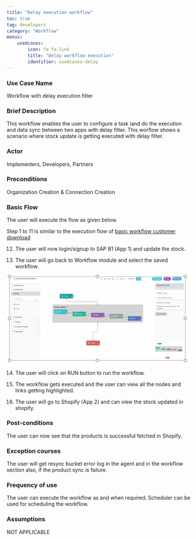 ```yaml
---
title: "Delay execution workflow"
toc: true
tag: developers
category: "Workflow"
menus: 
    usedcases:
        icon: fa fa-link
        title: "Delay workflow execution" 
        identifier: usedcases-delay
---
```


### Use Case Name 
Workflow  with delay execution filter

### Brief Description 
This workflow enables the user to configure a task iand do the execution and data sync between two apps with delay filter. This worflow shows a scenario where stock update is getting executed with delay filter.
 
### Actor 
Implementers, Developers, Partners     

### Preconditions 
Organization Creation & Connection Creation 

### Basic Flow  
The user will execute the flow as given below.

Step 1 to 11 is similar to the execution flow of [basic workflow customer download](/workflow-management/basic-workflow-customer-download/)

12. The user will now login/signup to SAP B1 (App 1) and update the stock. 


13. The user will go back to Workflow module and select the saved workflow.

![DelayWorkflow](/staticfiles/workflow-management/media/DelayWorkflow.png)

14. The user will click on RUN button to run the workflow.

15. The workflow gets executed and the user can view all the nodes and links getting highlighted.

16.  The user will go to Shopify (App 2) and can view the  stock updated in shopify. 


### Post-conditions 
The user can now see that the products  is successful fetched in Shopify.

### Exception courses
 The user will get resync bucket error log in the agent and in the workflow section also, if 
the product sync is failure.

### Frequency of use   
 The user can execute the workflow as and when required. Scheduler can be used for scheduling the workflow.

### Assumptions  
 NOT APPLICABLE 